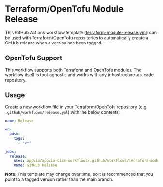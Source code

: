 # Terraform/OpenTofu Module Release

This GitHub Actions workflow template ([terraform-module-release.yml](../.github/workflows/terraform-module-release.yml)) can be used with Terraform/OpenTofu repositories to automatically create a GitHub release when a version has been tagged.

## OpenTofu Support

This workflow supports both Terraform and OpenTofu modules. The workflow itself is tool-agnostic and works with any infrastructure-as-code repository.

## Usage

Create a new workflow file in your Terraform/OpenTofu repository (e.g. `.github/workflows/release.yml`) with the below contents:

```yml
name: Release

on:
  push:
    tags:
      - "v*"

jobs:
  release:
    uses: appvia/appvia-cicd-workflows/.github/workflows/terraform-module-release.yml@main
    name: GitHub Release
```

**Note:** This template may change over time, so it is recommended that you point to a tagged version rather than the main branch.
